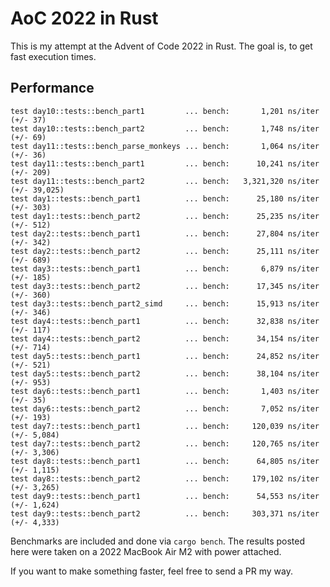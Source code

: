 # AoC 2022 in Rust

This is my attempt at the Advent of Code 2022 in Rust.
The goal is, to get fast execution times.

## Performance
```plain
test day10::tests::bench_part1         ... bench:       1,201 ns/iter (+/- 37)
test day10::tests::bench_part2         ... bench:       1,748 ns/iter (+/- 69)
test day11::tests::bench_parse_monkeys ... bench:       1,064 ns/iter (+/- 36)
test day11::tests::bench_part1         ... bench:      10,241 ns/iter (+/- 209)
test day11::tests::bench_part2         ... bench:   3,321,320 ns/iter (+/- 39,025)
test day1::tests::bench_part1          ... bench:      25,180 ns/iter (+/- 303)
test day1::tests::bench_part2          ... bench:      25,235 ns/iter (+/- 512)
test day2::tests::bench_part1          ... bench:      27,804 ns/iter (+/- 342)
test day2::tests::bench_part2          ... bench:      25,111 ns/iter (+/- 689)
test day3::tests::bench_part1          ... bench:       6,879 ns/iter (+/- 185)
test day3::tests::bench_part2          ... bench:      17,345 ns/iter (+/- 360)
test day3::tests::bench_part2_simd     ... bench:      15,913 ns/iter (+/- 346)
test day4::tests::bench_part1          ... bench:      32,838 ns/iter (+/- 117)
test day4::tests::bench_part2          ... bench:      34,154 ns/iter (+/- 714)
test day5::tests::bench_part1          ... bench:      24,852 ns/iter (+/- 521)
test day5::tests::bench_part2          ... bench:      38,104 ns/iter (+/- 953)
test day6::tests::bench_part1          ... bench:       1,403 ns/iter (+/- 35)
test day6::tests::bench_part2          ... bench:       7,052 ns/iter (+/- 193)
test day7::tests::bench_part1          ... bench:     120,039 ns/iter (+/- 5,084)
test day7::tests::bench_part2          ... bench:     120,765 ns/iter (+/- 3,306)
test day8::tests::bench_part1          ... bench:      64,805 ns/iter (+/- 1,115)
test day8::tests::bench_part2          ... bench:     179,102 ns/iter (+/- 3,265)
test day9::tests::bench_part1          ... bench:      54,553 ns/iter (+/- 1,624)
test day9::tests::bench_part2          ... bench:     303,371 ns/iter (+/- 4,333)
```

Benchmarks are included and done via `cargo bench`.
The results posted here were taken on a 2022 MacBook Air M2 with power attached.

If you want to make something faster, feel free to send a PR my way.